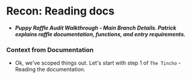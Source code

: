# Recon: Reading docs
- ***Puppy Raffle Audit Walkthrough - Main Branch Details. Patrick explains raffle documentation, functions, and entry requirements.***

### Context from Documentation
- Ok, we've scoped things out. Let's start with step 1 of `The Tincho` - Reading the documentation.
